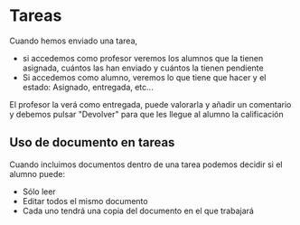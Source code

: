 # Tareas

Cuando hemos enviado una tarea, 

* si accedemos como profesor veremos los alumnos que la tienen asignada, cuántos las han enviado y cuántos la tienen pendiente
* Si accedemos como alumno, veremos lo que tiene que hacer y el estado: Asignado, entregada, etc... 

El profesor la verá como entregada, puede valorarla y añadir un comentario y debemos pulsar "Devolver" para que les llegue al alumno la calificación

## Uso de documento en tareas

Cuando incluimos documentos dentro de una tarea podemos decidir si el alumno puede:
* Sólo leer
* Editar todos el mismo documento
* Cada uno tendrá una copia del documento en el que trabajará
